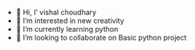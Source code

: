 - 👋 Hi, I’ vishal choudhary
- 👀 I’m interested in new creativity
- 🌱 I’m currently learning python
- 💞️ I’m looking to collaborate on  Basic python project

<!---
NUllcoder21/NUllcoder21 is a ✨ special ✨ repository because its `README.md` (this file) appears on your GitHub profile.
You can click the Preview link to take a look at your changes.
--->
